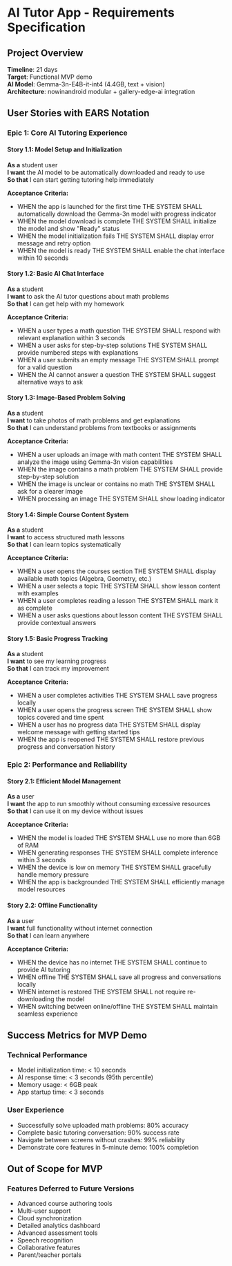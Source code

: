 # AI Tutor App - Requirements Specification

## Project Overview
**Timeline**: 21 days  
**Target**: Functional MVP demo  
**AI Model**: Gemma-3n-E4B-it-int4 (4.4GB, text + vision)  
**Architecture**: nowinandroid modular + gallery-edge-ai integration

## User Stories with EARS Notation

### Epic 1: Core AI Tutoring Experience

#### Story 1.1: Model Setup and Initialization
**As a** student user  
**I want** the AI model to be automatically downloaded and ready to use  
**So that** I can start getting tutoring help immediately

**Acceptance Criteria:**
- WHEN the app is launched for the first time THE SYSTEM SHALL automatically download the Gemma-3n model with progress indicator
- WHEN the model download is complete THE SYSTEM SHALL initialize the model and show "Ready" status
- WHEN the model initialization fails THE SYSTEM SHALL display error message and retry option
- WHEN the model is ready THE SYSTEM SHALL enable the chat interface within 10 seconds

#### Story 1.2: Basic AI Chat Interface
**As a** student  
**I want** to ask the AI tutor questions about math problems  
**So that** I can get help with my homework

**Acceptance Criteria:**
- WHEN a user types a math question THE SYSTEM SHALL respond with relevant explanation within 3 seconds
- WHEN a user asks for step-by-step solutions THE SYSTEM SHALL provide numbered steps with explanations
- WHEN a user submits an empty message THE SYSTEM SHALL prompt for a valid question
- WHEN the AI cannot answer a question THE SYSTEM SHALL suggest alternative ways to ask

#### Story 1.3: Image-Based Problem Solving
**As a** student  
**I want** to take photos of math problems and get explanations  
**So that** I can understand problems from textbooks or assignments

**Acceptance Criteria:**
- WHEN a user uploads an image with math content THE SYSTEM SHALL analyze the image using Gemma-3n vision capabilities
- WHEN the image contains a math problem THE SYSTEM SHALL provide step-by-step solution
- WHEN the image is unclear or contains no math THE SYSTEM SHALL ask for a clearer image
- WHEN processing an image THE SYSTEM SHALL show loading indicator

#### Story 1.4: Simple Course Content System
**As a** student  
**I want** to access structured math lessons  
**So that** I can learn topics systematically

**Acceptance Criteria:**
- WHEN a user opens the courses section THE SYSTEM SHALL display available math topics (Algebra, Geometry, etc.)
- WHEN a user selects a topic THE SYSTEM SHALL show lesson content with examples
- WHEN a user completes reading a lesson THE SYSTEM SHALL mark it as complete
- WHEN a user asks questions about lesson content THE SYSTEM SHALL provide contextual answers

#### Story 1.5: Basic Progress Tracking
**As a** student  
**I want** to see my learning progress  
**So that** I can track my improvement

**Acceptance Criteria:**
- WHEN a user completes activities THE SYSTEM SHALL save progress locally
- WHEN a user opens the progress screen THE SYSTEM SHALL show topics covered and time spent
- WHEN a user has no progress data THE SYSTEM SHALL display welcome message with getting started tips
- WHEN the app is reopened THE SYSTEM SHALL restore previous progress and conversation history

### Epic 2: Performance and Reliability

#### Story 2.1: Efficient Model Management
**As a** user  
**I want** the app to run smoothly without consuming excessive resources  
**So that** I can use it on my device without issues

**Acceptance Criteria:**
- WHEN the model is loaded THE SYSTEM SHALL use no more than 6GB of RAM
- WHEN generating responses THE SYSTEM SHALL complete inference within 3 seconds
- WHEN the device is low on memory THE SYSTEM SHALL gracefully handle memory pressure
- WHEN the app is backgrounded THE SYSTEM SHALL efficiently manage model resources

#### Story 2.2: Offline Functionality
**As a** user  
**I want** full functionality without internet connection  
**So that** I can learn anywhere

**Acceptance Criteria:**
- WHEN the device has no internet THE SYSTEM SHALL continue to provide AI tutoring
- WHEN offline THE SYSTEM SHALL save all progress and conversations locally
- WHEN internet is restored THE SYSTEM SHALL not require re-downloading the model
- WHEN switching between online/offline THE SYSTEM SHALL maintain seamless experience

## Success Metrics for MVP Demo

### Technical Performance
- Model initialization time: < 10 seconds
- AI response time: < 3 seconds (95th percentile)
- Memory usage: < 6GB peak
- App startup time: < 3 seconds

### User Experience
- Successfully solve uploaded math problems: 80% accuracy
- Complete basic tutoring conversation: 90% success rate
- Navigate between screens without crashes: 99% reliability
- Demonstrate core features in 5-minute demo: 100% completion

## Out of Scope for MVP

### Features Deferred to Future Versions
- Advanced course authoring tools
- Multi-user support
- Cloud synchronization
- Detailed analytics dashboard
- Advanced assessment tools
- Speech recognition
- Collaborative features
- Parent/teacher portals
